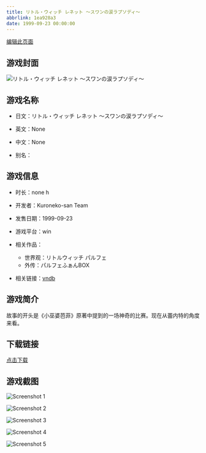 ```yaml
---
title: リトル・ウィッチ レネット 〜スワンの涙ラプソディ〜
abbrlink: 1ea928a3
date: 1999-09-23 00:00:00
---
```

[编辑此页面](https://github.com/ACG-3/ADV3-source/blob/main/source/_posts/games/%E3%83%AA%E3%83%88%E3%83%AB%E3%83%BB%E3%82%A6%E3%82%A3%E3%83%83%E3%83%81%20%E3%83%AC%E3%83%8D%E3%83%83%E3%83%88%20%E3%80%9C%E3%82%B9%E3%83%AF%E3%83%B3%E3%81%AE%E6%B6%99%E3%83%A9%E3%83%97%E3%82%BD%E3%83%87%E3%82%A3%E3%80%9C.md)

## 游戏封面

![リトル・ウィッチ レネット 〜スワンの涙ラプソディ〜](https%3A//pan.timero.xyz/onedrive/img_lib_001/%E3%83%AA%E3%83%88%E3%83%AB%E3%83%BB%E3%82%A6%E3%82%A3%E3%83%83%E3%83%81%20%E3%83%AC%E3%83%8D%E3%83%83%E3%83%88%20%E3%80%9C%E3%82%B9%E3%83%AF%E3%83%B3%E3%81%AE%E6%B6%99%E3%83%A9%E3%83%97%E3%82%BD%E3%83%87%E3%82%A3%E3%80%9C_cover.avif)


## 游戏名称

- 日文：リトル・ウィッチ レネット 〜スワンの涙ラプソディ〜
- 英文：None
- 中文：None

- 别名：


## 游戏信息

- 时长：none h
- 开发者：Kuroneko-san Team
- 发售日期：1999-09-23
- 游戏平台：win
- 相关作品：
   - 世界观：リトルウィッチ パルフェ
   - 外传：パルフェふぁんBOX

- 相关链接：[vndb](https://vndb.org/v10180)


## 游戏简介

故事的开头是《小巫婆芭菲》原著中提到的一场神奇的比赛。现在从蕾内特的角度来看。




## 下载链接

[点击下载](https://pan.timero.xyz/onedrive/adv_lib_001/%E3%83%AA%E3%83%88%E3%83%AB%E3%83%BB%E3%82%A6%E3%82%A3%E3%83%83%E3%83%81%20%E3%83%AC%E3%83%8D%E3%83%83%E3%83%88%20%E3%80%9C%E3%82%B9%E3%83%AF%E3%83%B3%E3%81%AE%E6%B6%99%E3%83%A9%E3%83%97%E3%82%BD%E3%83%87%E3%82%A3%E3%80%9C)


## 游戏截图


![Screenshot 1](https%3A//pan.timero.xyz/onedrive/img_lib_001/%E3%83%AA%E3%83%88%E3%83%AB%E3%83%BB%E3%82%A6%E3%82%A3%E3%83%83%E3%83%81%20%E3%83%AC%E3%83%8D%E3%83%83%E3%83%88%20%E3%80%9C%E3%82%B9%E3%83%AF%E3%83%B3%E3%81%AE%E6%B6%99%E3%83%A9%E3%83%97%E3%82%BD%E3%83%87%E3%82%A3%E3%80%9C_Screenshot_1.avif)

![Screenshot 2](https%3A//pan.timero.xyz/onedrive/img_lib_001/%E3%83%AA%E3%83%88%E3%83%AB%E3%83%BB%E3%82%A6%E3%82%A3%E3%83%83%E3%83%81%20%E3%83%AC%E3%83%8D%E3%83%83%E3%83%88%20%E3%80%9C%E3%82%B9%E3%83%AF%E3%83%B3%E3%81%AE%E6%B6%99%E3%83%A9%E3%83%97%E3%82%BD%E3%83%87%E3%82%A3%E3%80%9C_Screenshot_2.avif)

![Screenshot 3](https%3A//pan.timero.xyz/onedrive/img_lib_001/%E3%83%AA%E3%83%88%E3%83%AB%E3%83%BB%E3%82%A6%E3%82%A3%E3%83%83%E3%83%81%20%E3%83%AC%E3%83%8D%E3%83%83%E3%83%88%20%E3%80%9C%E3%82%B9%E3%83%AF%E3%83%B3%E3%81%AE%E6%B6%99%E3%83%A9%E3%83%97%E3%82%BD%E3%83%87%E3%82%A3%E3%80%9C_Screenshot_3.avif)

![Screenshot 4](https%3A//pan.timero.xyz/onedrive/img_lib_001/%E3%83%AA%E3%83%88%E3%83%AB%E3%83%BB%E3%82%A6%E3%82%A3%E3%83%83%E3%83%81%20%E3%83%AC%E3%83%8D%E3%83%83%E3%83%88%20%E3%80%9C%E3%82%B9%E3%83%AF%E3%83%B3%E3%81%AE%E6%B6%99%E3%83%A9%E3%83%97%E3%82%BD%E3%83%87%E3%82%A3%E3%80%9C_Screenshot_4.avif)

![Screenshot 5](https%3A//pan.timero.xyz/onedrive/img_lib_001/%E3%83%AA%E3%83%88%E3%83%AB%E3%83%BB%E3%82%A6%E3%82%A3%E3%83%83%E3%83%81%20%E3%83%AC%E3%83%8D%E3%83%83%E3%83%88%20%E3%80%9C%E3%82%B9%E3%83%AF%E3%83%B3%E3%81%AE%E6%B6%99%E3%83%A9%E3%83%97%E3%82%BD%E3%83%87%E3%82%A3%E3%80%9C_Screenshot_5.avif)

